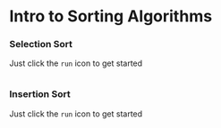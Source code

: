 # Intro to Sorting Algorithms

### Selection Sort
Just click the `run` icon to get started

``` cs --region selectionSort --source-file .\SelectionSort\Program.cs --project .\SelectionSort\SelectionSort.csproj 
```

### Insertion Sort
Just click the `run` icon to get started

``` cs --region insertionSort --source-file .\InsertionSort\Program.cs --project .\InsertionSort\InsertionSort.csproj 
```
